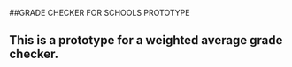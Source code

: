 ##GRADE CHECKER FOR SCHOOLS PROTOTYPE
   ## This is a prototype for a weighted average grade checker. 
    